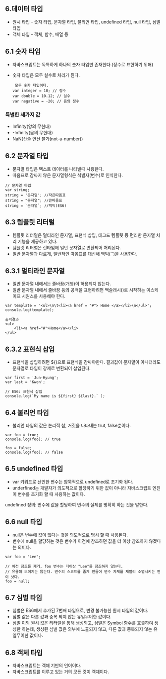 ## 6.데이터 타입

- 원시 타입 - 숫자 타입, 문자열 타입, 불리언 타입, undefined 타입, null 타입, 심벌 타입
- 객체 타입 - 객체, 함수, 배열 등

## 6.1 숫자 타입

- 자바스크립트는 독특하게 하나의 숫자 타입만 존재한다.(정수로 표현하기 위해)

* 숫자 타입은 모두 실수로 처리가 된다.
  ```
   모두 숫자 타입이다.
  var integer = 10; // 정수
  var double = 10.12; // 실수
  var negative = -20; // 음의 정수
  ```

### 특별한 세가지 값

- Infinity(양의 무한대)
- -Infinity(음의 무한대)
- NaN(산술 연산 불가(not-a-number))

## 6.2 문자열 타입

- 문자열 타입은 텍스트 데이터를 나타낼때 사용한다.
- 따옴표로 감싸지 않은 문자열형식은 식별자(변수)로 인식한다.

```
// 문자열 타입
var string;
string = '문자열'; //작은따옴표
string = "문자열"; //큰따옴표
string = `문자열`; //백틱(ES6)
```

## 6.3 템플릿 리터럴

- 템플릿 리터럴은 멀티라인 문자열, 표현식 삽입, 태그드 템플릿 등 편리한 문자열 처리 기능을 제공하고 있다.
- 템플릿 리터럴은 런타임에 일반 문자열로 변환되어 처리된다.
- 일반 문자열과 다르게, 일반적인 따옴표를 대신해 백틱(``)을 사용한다.

## 6.3.1 멀티라인 문자열

- 일반 문자열 내에서는 줄바꿈(개행)이 허용되지 않는다.
- 일반 문자열 내에서 줄바꿈 등의 공백을 표현하려면 백슬래시(\)로 시작하는 이스케이프 시퀀스를 사용해야 한다.

```
var template = '<ul>\n\t<li><a href = "#"> Home </a></li>\n</ul>';
console.log(template);

출력결과
<ul>
    <li><a href="#">Home</a></li>
</ul>
```

## 6.3.2 표현식 삽입

- 표현식을 삽입하려면 ${}으로 표현식을 감싸야한다. 결과값이 문자열이 아니더라도 문자열로 타입이 강제로 변환되어 삽입된다.

```
var first = 'Jun-Hyung';
var last = 'Kwon';

// ES6: 표현식 삽입
console.log(`My name is ${first} ${last}.` );
```

## 6.4 불리언 타입

- 불리언 타입의 값은 논리적 참, 거짓을 나타내는 trut, false뿐이다.

```
var foo = true;
console.log(foo); // true

foo = false;
console.log(foo); // false
```

## 6.5 undefined 타입

- var 키워드로 선언한 변수는 암묵적으로 undefined로 초기화 된다.
- underfined는 개발자가 의도적으로 할당하기 위한 값이 아니라 자바스크립트 엔진이 변수를 초기화 할 때 사용하는 값이다.

undefined 정의: 변수에 값을 할당하여 변수의 실체를 명확히 하는 것을 말한다.

## 6.6 null 타입

- null은 변수에 값이 없다는 것을 의도적으로 명시 할 때 사용된다.
- 변수에 null을 할당하는 것은 변수가 이전에 참조하던 값을 더 이상 참조하지 않겠다는 의미다.

```
var foo = "Lee";

// 이전 참조를 제거, foo 변수는 더이상 "Lee"를 참조하지 않는다.
// 유용해 보이지는 않는다. 변수의 스코프를 좁게 만들어 변수 자체를 재빨리 소멸시키는 편이 낫다.
foo = null;
```

## 6.7 심벌 타입

- 심벌은 ES6에서 추가된 7번째 타입으로, 변경 불가능한 원시 타입의 값이다.
- 심벌 값은 다른 값과 중복 되지 않는 유일무이한 값이다.
- 심벌 이외 원시 값은 리터럴을 통해 생성되고, 심벌은 Symbol 함수를 호출하여 생성한 하는데, 생성된 심벌 값은 외부에 노출되지 않고, 다른 값과 중복되지 않는 유일무이한 값이다.

## 6.8 객체 타입

- 자바스크립트는 객체 기반의 언어이다.
- 자바스크립트를 이루고 있는 거의 모든 것이 객체이다.
